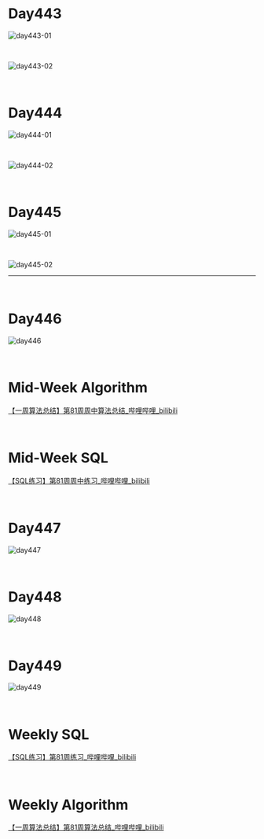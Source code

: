 # Day443

![day443-01](assets/day443-01.png)

&nbsp;

![day443-02](assets/day443-02.png)

&nbsp;

# Day444

![day444-01](assets/day444-01.png)

&nbsp;

![day444-02](assets/day444-02.png)

&nbsp;

# Day445

![day445-01](assets/day445-01.png)

&nbsp;

![day445-02](assets/day445-02.png)

---

&nbsp;

# Day446

![day446](assets/day446.png)

&nbsp;

# Mid-Week Algorithm

[【一周算法总结】第81周周中算法总结_哔哩哔哩_bilibili](https://www.bilibili.com/video/BV1eD4y1C7Jm/?vd_source=0e2e4fb78a4d00f87c3860e1ba2bc5b7)

&nbsp;

# Mid-Week SQL

[【SQL练习】第81周周中练习_哔哩哔哩_bilibili](https://www.bilibili.com/video/BV1i14y177zz/?vd_source=0e2e4fb78a4d00f87c3860e1ba2bc5b7)

&nbsp;

# Day447

![day447](assets/day447.png)

&nbsp;

# Day448

![day448](assets/day448.png)

&nbsp;

# Day449

![day449](assets/day449.png)

&nbsp;

# Weekly SQL

[【SQL练习】第81周练习_哔哩哔哩_bilibili](https://www.bilibili.com/video/BV1XN4y1w7wk/?vd_source=0e2e4fb78a4d00f87c3860e1ba2bc5b7)

&nbsp;

# Weekly Algorithm

[【一周算法总结】第81周算法总结_哔哩哔哩_bilibili](https://www.bilibili.com/video/BV1eV4y1V7MH/?spm_id_from=333.1007.top_right_bar_window_dynamic.content.click&vd_source=0e2e4fb78a4d00f87c3860e1ba2bc5b7)













